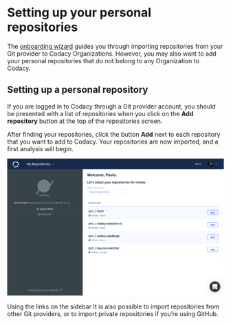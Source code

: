 # Setting up your personal repositories

The [onboarding wizard](/hc/en-us/articles/360010263540-Getting-started-with-Codacy) guides you through importing repositories from your Git provider to Codacy Organizations. However, you may also want to add your personal repositories that do not belong to any Organization to Codacy.

## Setting up a personal repository

If you are logged in to Codacy through a Git provider account, you should be presented with a list of repositories when you click on the **Add repository** button at the top of the repositories screen.

After finding your repositories, click the button **Add** next to each repository that you want to add to Codacy. Your repositories are now imported, and a first analysis will begin.

![](/images/add-personal-repositories.png)

Using the links on the sidebar It is also possible to import repositories from other Git providers, or to import private repositories if you’re using GitHub.
